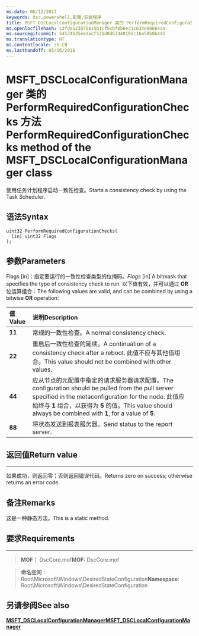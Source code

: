 ```yaml
---
ms.date: 06/12/2017
keywords: dsc,powershell,配置,安装程序
title: MSFT_DSCLocalConfigurationManager 类的 PerformRequiredConfigurationChecks 方法
ms.openlocfilehash: c3fdaa23875815b1cf5cbf0b6e21c633e00664aa
ms.sourcegitcommit: 54534635eedacf531d8d6344019dc16a50b8b441
ms.translationtype: HT
ms.contentlocale: zh-CN
ms.lasthandoff: 05/16/2018
---
```

# <a name="performrequiredconfigurationchecks-method-of-the-msftdsclocalconfigurationmanager-class"></a><span data-ttu-id="27104-103">MSFT_DSCLocalConfigurationManager 类的 PerformRequiredConfigurationChecks 方法</span><span class="sxs-lookup"><span data-stu-id="27104-103">PerformRequiredConfigurationChecks method of the MSFT_DSCLocalConfigurationManager class</span></span>

<span data-ttu-id="27104-104">使用任务计划程序启动一致性检查。</span><span class="sxs-lookup"><span data-stu-id="27104-104">Starts a consistency check by using the Task Scheduler.</span></span>

<a name="syntax"></a><span data-ttu-id="27104-105">语法</span><span class="sxs-lookup"><span data-stu-id="27104-105">Syntax</span></span>
------

```mof
uint32 PerformRequiredConfigurationChecks(
  [in] uint32 Flags
);
```

<a name="parameters"></a><span data-ttu-id="27104-106">参数</span><span class="sxs-lookup"><span data-stu-id="27104-106">Parameters</span></span>
----------

<span data-ttu-id="27104-107">Flags \[in\]：指定要运行的一致性检查类型的位掩码。</span><span class="sxs-lookup"><span data-stu-id="27104-107">*Flags* \[in\] A bitmask that specifies the type of consistency check to run.</span></span> <span data-ttu-id="27104-108">以下值有效，并可以通过 **OR** 位运算组合：</span><span class="sxs-lookup"><span data-stu-id="27104-108">The following values are valid, and can be combined by using a bitwise **OR** operation:</span></span>

|<span data-ttu-id="27104-109">值</span><span class="sxs-lookup"><span data-stu-id="27104-109">Value</span></span> |<span data-ttu-id="27104-110">说明</span><span class="sxs-lookup"><span data-stu-id="27104-110">Description</span></span> |
|:--- |:---|
|<span data-ttu-id="27104-111">**1**</span><span class="sxs-lookup"><span data-stu-id="27104-111">**1**</span></span> | <span data-ttu-id="27104-112">常规的一致性检查。</span><span class="sxs-lookup"><span data-stu-id="27104-112">A normal consistency check.</span></span> |
|<span data-ttu-id="27104-113">**2**</span><span class="sxs-lookup"><span data-stu-id="27104-113">**2**</span></span> | <span data-ttu-id="27104-114">重启后一致性检查的延续。</span><span class="sxs-lookup"><span data-stu-id="27104-114">A continuation of a consistency check after a reboot.</span></span> <span data-ttu-id="27104-115">此值不应与其他值组合。</span><span class="sxs-lookup"><span data-stu-id="27104-115">This value should not be combined with other values.</span></span> |
|<span data-ttu-id="27104-116">**4**</span><span class="sxs-lookup"><span data-stu-id="27104-116">**4**</span></span> | <span data-ttu-id="27104-117">应从节点的元配置中指定的请求服务器请求配置。</span><span class="sxs-lookup"><span data-stu-id="27104-117">The configuration should be pulled from the pull server specified in the metaconfiguration for the node.</span></span> <span data-ttu-id="27104-118">此值应始终与 **1** 组合，以获得为 **5** 的值。</span><span class="sxs-lookup"><span data-stu-id="27104-118">This value should always be combined with **1**, for a value of **5**.</span></span> |
|<span data-ttu-id="27104-119">**8**</span><span class="sxs-lookup"><span data-stu-id="27104-119">**8**</span></span> | <span data-ttu-id="27104-120">将状态发送到报表服务器。</span><span class="sxs-lookup"><span data-stu-id="27104-120">Send status to the report server.</span></span> |

## <a name="return-value"></a><span data-ttu-id="27104-121">返回值</span><span class="sxs-lookup"><span data-stu-id="27104-121">Return value</span></span>
------------

<span data-ttu-id="27104-122">如果成功，则返回零；否则返回错误代码。</span><span class="sxs-lookup"><span data-stu-id="27104-122">Returns zero on success; otherwise returns an error code.</span></span>

## <a name="remarks"></a><span data-ttu-id="27104-123">备注</span><span class="sxs-lookup"><span data-stu-id="27104-123">Remarks</span></span>

<span data-ttu-id="27104-124">这是一种静态方法。</span><span class="sxs-lookup"><span data-stu-id="27104-124">This is a static method.</span></span>

## <a name="requirements"></a><span data-ttu-id="27104-125">要求</span><span class="sxs-lookup"><span data-stu-id="27104-125">Requirements</span></span>
------------
><span data-ttu-id="27104-126">**MOF：** DscCore.mof</span><span class="sxs-lookup"><span data-stu-id="27104-126">**MOF:** DscCore.mof</span></span>

><span data-ttu-id="27104-127">**命名空间**：Root\Microsoft\Windows\DesiredStateConfiguration</span><span class="sxs-lookup"><span data-stu-id="27104-127">**Namespace**: Root\Microsoft\Windows\DesiredStateConfiguration</span></span>


## <a name="see-also"></a><span data-ttu-id="27104-128">另请参阅</span><span class="sxs-lookup"><span data-stu-id="27104-128">See also</span></span>


[<span data-ttu-id="27104-129">**MSFT_DSCLocalConfigurationManager**</span><span class="sxs-lookup"><span data-stu-id="27104-129">**MSFT_DSCLocalConfigurationManager**</span></span>](msft-dsclocalconfigurationmanager.md)